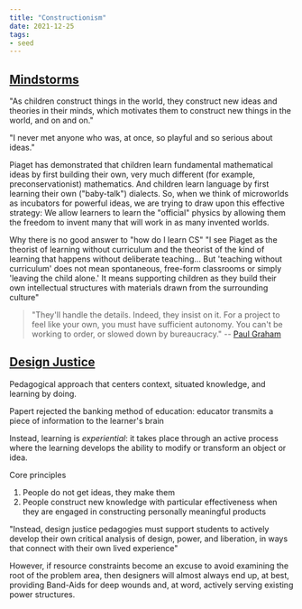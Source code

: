 ```yaml
---
title: "Constructionism"
date: 2021-12-25
tags:
- seed
---
```


## [Mindstorms](thoughts/Mindstorms.md)
"As children construct things in the world, they construct new ideas and theories in their minds, which motivates them to construct new things in the world, and on and on."

"I never met anyone who was, at once, so playful and so serious about ideas."

Piaget has demonstrated that children learn fundamental mathematical ideas by first building their own, very much different (for example, preconservationist) mathematics. And children learn language by first learning their own ("baby-talk") dialects. So, when we think of microworlds as incubators for powerful ideas, we are trying to draw upon this effective strategy: We allow learners to learn the "official" physics by allowing them the freedom to invent many that will work in as many invented worlds.

Why there is no good answer to "how do I learn CS" 
"I see Piaget as the theorist of learning without curriculum and the theorist of the kind of learning that happens without deliberate teaching... But 'teaching without curriculum' does not mean spontaneous, free-form classrooms or simply 'leaving the child alone.' It means supporting children as they build their own intellectual structures with materials drawn from the surrounding culture"

> "They'll handle the details. Indeed, they insist on it. For a project to feel like your own, you must have sufficient autonomy. You can't be working to order, or slowed down by bureaucracy." -- [Paul Graham](http://paulgraham.com/own.html)

## [Design Justice](thoughts/Design%20Justice.md)
Pedagogical approach that centers context, situated knowledge, and learning by doing.

Papert rejected the banking method of education: educator transmits a piece of information to the learner's brain

Instead, learning is *experiential*: it takes place through an active process where the learning develops the ability to modify or transform an object or idea.

Core principles
1. People do not get ideas, they make them
2. People construct new knowledge with particular effectiveness when they are engaged in constructing personally meaningful products

"Instead, design justice pedagogies must support students to actively develop their own critical analysis of design, power, and liberation, in ways that connect with their own lived experience"

However, if resource constraints become an excuse to avoid examining the root of the problem area, then designers will almost always end up, at best, providing Band-Aids for deep wounds and, at word, actively serving existing power structures.